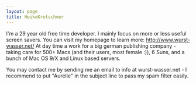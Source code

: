 ```yaml
---
layout: page
title: HeikoKretschmer
---
```




I'm a 29 year old free time developer. I mainly focus on more or less useful screen savers. You can visit my homepage to learn more: http://www.wurst-wasser.net/
At day time a work for a big german publishing company - taking care for 500+ Macs (and their users, most female :)), 6 Suns, and a bunch of Mac OS 9/X and Linux based servers.

You may contact me by sending me an email to info at wurst-wasser.net - I recommend to put "Aurelie" in the subject line to pass my spam filter easily.

